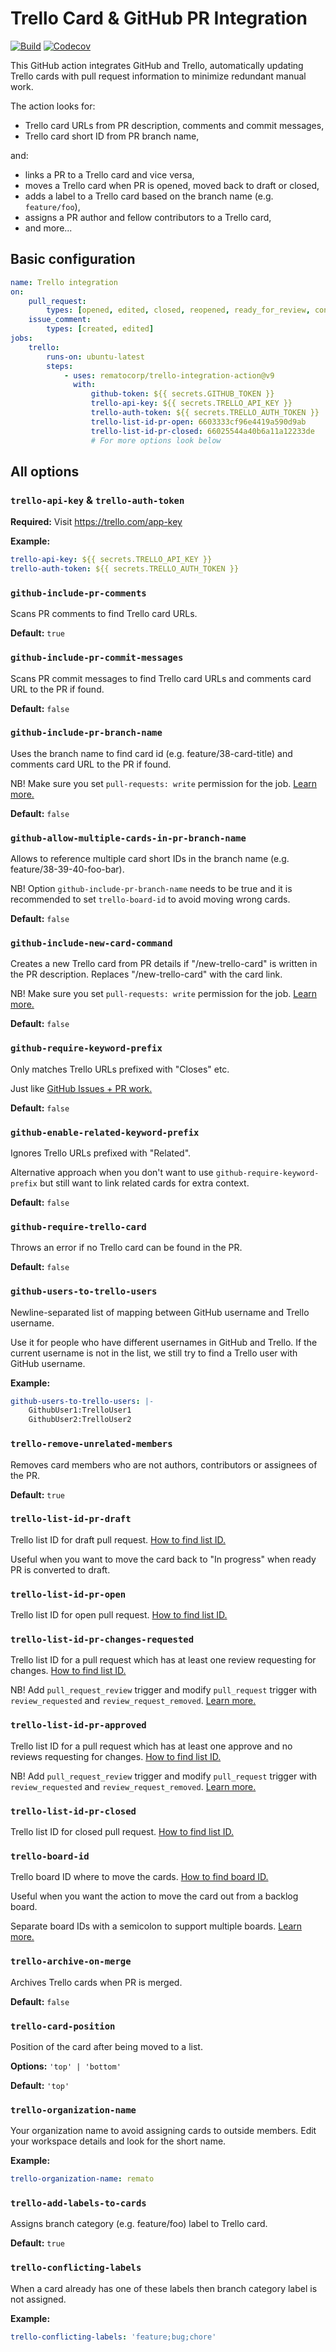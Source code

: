 # Trello Card & GitHub PR Integration

[![Build](https://img.shields.io/github/actions/workflow/status/rematocorp/trello-integration-action/ci.yml)](https://github.com/rematocorp/trello-integration-action/actions/workflows/ci.yml)
[![Codecov](https://img.shields.io/codecov/c/github/rematocorp/trello-integration-action?token=NDT35FM2LG&style=flat)](https://codecov.io/gh/rematocorp/trello-integration-action)

This GitHub action integrates GitHub and Trello, automatically updating Trello cards with pull request information to minimize redundant manual work.

The action looks for:

-   Trello card URLs from PR description, comments and commit messages,
-   Trello card short ID from PR branch name,

and:

-   links a PR to a Trello card and vice versa,
-   moves a Trello card when PR is opened, moved back to draft or closed,
-   adds a label to a Trello card based on the branch name (e.g. `feature/foo`),
-   assigns a PR author and fellow contributors to a Trello card,
-   and more...

## Basic configuration

```yaml
name: Trello integration
on:
    pull_request:
        types: [opened, edited, closed, reopened, ready_for_review, converted_to_draft]
    issue_comment:
        types: [created, edited]
jobs:
    trello:
        runs-on: ubuntu-latest
        steps:
            - uses: rematocorp/trello-integration-action@v9
              with:
                  github-token: ${{ secrets.GITHUB_TOKEN }}
                  trello-api-key: ${{ secrets.TRELLO_API_KEY }}
                  trello-auth-token: ${{ secrets.TRELLO_AUTH_TOKEN }}
                  trello-list-id-pr-open: 6603333cf96e4419a590d9ab
                  trello-list-id-pr-closed: 66025544a40b6a11a12233de
                  # For more options look below
```

## All options

### `trello-api-key` & `trello-auth-token`

**Required:** Visit https://trello.com/app-key

**Example:**

```yaml
trello-api-key: ${{ secrets.TRELLO_API_KEY }}
trello-auth-token: ${{ secrets.TRELLO_AUTH_TOKEN }}
```

### `github-include-pr-comments`

Scans PR comments to find Trello card URLs.

**Default:** `true`

### `github-include-pr-commit-messages`

Scans PR commit messages to find Trello card URLs and comments card URL to the PR if found.

**Default:** `false`

### `github-include-pr-branch-name`

Uses the branch name to find card id (e.g. feature/38-card-title) and comments card URL to the PR if found.

NB! Make sure you set `pull-requests: write` permission for the job. [Learn more.](https://docs.github.com/en/actions/using-jobs/assigning-permissions-to-jobs)

**Default:** `false`

### `github-allow-multiple-cards-in-pr-branch-name`

Allows to reference multiple card short IDs in the branch name (e.g. feature/38-39-40-foo-bar).

NB! Option `github-include-pr-branch-name` needs to be true and it is recommended to set `trello-board-id` to avoid moving wrong cards.

**Default:** `false`

### `github-include-new-card-command`

Creates a new Trello card from PR details if "/new-trello-card" is written in the PR description. Replaces "/new-trello-card" with the card link.

NB! Make sure you set `pull-requests: write` permission for the job. [Learn more.](https://docs.github.com/en/actions/using-jobs/assigning-permissions-to-jobs)

**Default:** `false`

### `github-require-keyword-prefix`

Only matches Trello URLs prefixed with "Closes" etc.

Just like [GitHub Issues + PR work.](https://docs.github.com/en/issues/tracking-your-work-with-issues/linking-a-pull-request-to-an-issue#linking-a-pull-request-to-an-issue-using-a-keyword)

**Default:** `false`

### `github-enable-related-keyword-prefix`

Ignores Trello URLs prefixed with "Related".

Alternative approach when you don't want to use `github-require-keyword-prefix` but still want to link related cards for extra context.

**Default:** `false`

### `github-require-trello-card`

Throws an error if no Trello card can be found in the PR.

**Default:** `false`

### `github-users-to-trello-users`

Newline-separated list of mapping between GitHub username and Trello username.

Use it for people who have different usernames in GitHub and Trello. If the current username is not in the list, we still try to find a Trello user with GitHub username.

**Example:**

```yaml
github-users-to-trello-users: |-
    GithubUser1:TrelloUser1
    GithubUser2:TrelloUser2
```

### `trello-remove-unrelated-members`

Removes card members who are not authors, contributors or assignees of the PR.

**Default:** `true`

### `trello-list-id-pr-draft`

Trello list ID for draft pull request. [How to find list ID.](https://stackoverflow.com/a/50908600/2311110)

Useful when you want to move the card back to "In progress" when ready PR is converted to draft.

### `trello-list-id-pr-open`

Trello list ID for open pull request. [How to find list ID.](https://stackoverflow.com/a/50908600/2311110)

### `trello-list-id-pr-changes-requested`

Trello list ID for a pull request which has at least one review requesting for changes. [How to find list ID.](https://stackoverflow.com/a/50908600/2311110)

NB! Add `pull_request_review` trigger and modify `pull_request` trigger with `review_requested` and `review_request_removed`. [Learn more.](https://docs.github.com/en/actions/using-workflows/events-that-trigger-workflows)

### `trello-list-id-pr-approved`

Trello list ID for a pull request which has at least one approve and no reviews requesting for changes. [How to find list ID.](https://stackoverflow.com/a/50908600/2311110)

NB! Add `pull_request_review` trigger and modify `pull_request` trigger with `review_requested` and `review_request_removed`. [Learn more.](https://docs.github.com/en/actions/using-workflows/events-that-trigger-workflows)

### `trello-list-id-pr-closed`

Trello list ID for closed pull request. [How to find list ID.](https://stackoverflow.com/a/50908600/2311110)

### `trello-board-id`

Trello board ID where to move the cards. [How to find board ID.](https://stackoverflow.com/a/50908600/2311110)

Useful when you want the action to move the card out from a backlog board.

Separate board IDs with a semicolon to support multiple boards. [Learn more.](https://github.com/rematocorp/trello-integration-action/issues/68)

### `trello-archive-on-merge`

Archives Trello cards when PR is merged.

**Default:** `false`

### `trello-card-position`

Position of the card after being moved to a list.

**Options:** `'top' | 'bottom'`

**Default:** `'top'`

### `trello-organization-name`

Your organization name to avoid assigning cards to outside members. Edit your workspace details and look for the short name.

**Example:**

```yaml
trello-organization-name: remato
```

### `trello-add-labels-to-cards`

Assigns branch category (e.g. feature/foo) label to Trello card.

**Default:** `true`

### `trello-conflicting-labels`

When a card already has one of these labels then branch category label is not assigned.

**Example:**

```yaml
trello-conflicting-labels: 'feature;bug;chore'
```
